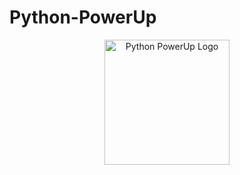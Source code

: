 # Python-PowerUp

<p align="center">
    <img width="200" src="https://i.ibb.co/Lhm56B5/Python-Power-Up-Logo.png" alt="Python PowerUp Logo">
</p>
